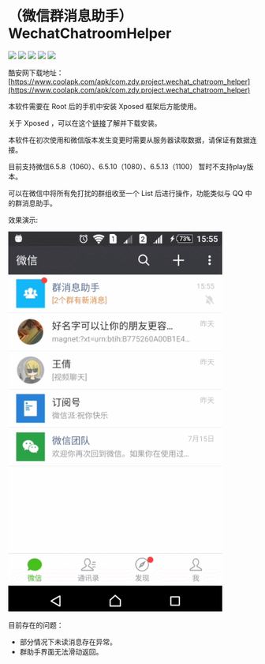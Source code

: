 # （微信群消息助手）WechatChatroomHelper


![](https://img.shields.io/github/tag/zhudongya123/WechatChatroomHelper.svg)
![](https://img.shields.io/github/release/zhudongya123/WechatChatroomHelper.svg)
![](https://img.shields.io/github/forks/zhudongya123/WechatChatroomHelper.svg)
![](https://img.shields.io/github/stars/zhudongya123/WechatChatroomHelper.svg)
![](https://img.shields.io/github/issues/zhudongya123/WechatChatroomHelper.svg)

酷安网下载地址：[https://www.coolapk.com/apk/com.zdy.project.wechat_chatroom_helper](https://www.coolapk.com/apk/com.zdy.project.wechat_chatroom_helper)

 本软件需要在 Root 后的手机中安装 Xposed 框架后方能使用。

 关于 Xposed ，可以在这个[链接](http://repo.xposed.info/module/de.robv.android.xposed.installer)了解并下载安装。

 本软件在初次使用和微信版本发生变更时需要从服务器读取数据，请保证有数据连接。

 目前支持微信6.5.8（1060）、6.5.10（1080）、6.5.13（1100）
 暂时不支持play版本。



 可以在微信中将所有免打扰的群组收至一个 List 后进行操作，功能类似与 QQ 中的群消息助手。

 效果演示:

![](resource/GIF2.gif)


目前存在的问题：

- 部分情况下未读消息存在异常。
- 群助手界面无法滑动返回。
